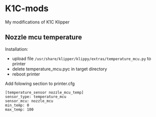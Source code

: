 # K1C-mods
My modifications of K1C Klipper 

## Nozzle mcu temperature

Installation:
 - upload file `/usr/share/klipper/klippy/extras/temperature_mcu.py` to printer
 - delete temperature_mcu.pyc in target directory
 - reboot printer

Add folowing section to printer.cfg

    [temperature_sensor nozzle_mcu_temp]
    sensor_type: temperature_mcu
    sensor_mcu: nozzle_mcu
    min_temp: 0
    max_temp: 100
